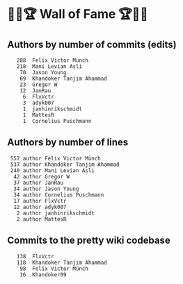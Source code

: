# 👏💫🏆 Wall of Fame 🏆💫👏

## Authors by number of commits (edits)

```
   288	Felix Victor Münch
   218	Mani Levian Asli
    70	Jason Young
    69	Khandoker Tanjim Ahammad
    23	Gregor W
    12	JanRau
     6	FlxVctr
     3	adyk007
     1	janhinrikschmidt
     1	MattesR
     1	Cornelius Puschmann
```

## Authors by number of lines

```
 557 author Felix Victor Münch
 537 author Khandoker Tanjim Ahammad
 240 author Mani Levian Asli
  42 author Gregor W
  37 author JanRau
  34 author Jason Young
  34 author Cornelius Puschmann
  17 author FlxVctr
  12 author adyk007
   2 author janhinrikschmidt
   2 author MattesR
```

## Commits to the pretty wiki codebase

```
   138	FlxVctr
   118	Khandoker Tanjim Ahammad
    98	Felix Victor Münch
    16	Khandoker09
```

